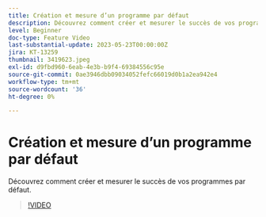 ```yaml
---
title: Création et mesure d’un programme par défaut
description: Découvrez comment créer et mesurer le succès de vos programmes par défaut.
level: Beginner
doc-type: Feature Video
last-substantial-update: 2023-05-23T00:00:00Z
jira: KT-13259
thumbnail: 3419623.jpeg
exl-id: d9fbd960-6eab-4e3b-b9f4-69384556c95e
source-git-commit: 0ae3946dbb09034052fefc66019d0b1a2ea942e4
workflow-type: tm+mt
source-wordcount: '36'
ht-degree: 0%

---
```



# Création et mesure d’un programme par défaut

Découvrez comment créer et mesurer le succès de vos programmes par défaut.

>[!VIDEO](https://video.tv.adobe.com/v/3419623/?learn=on)
